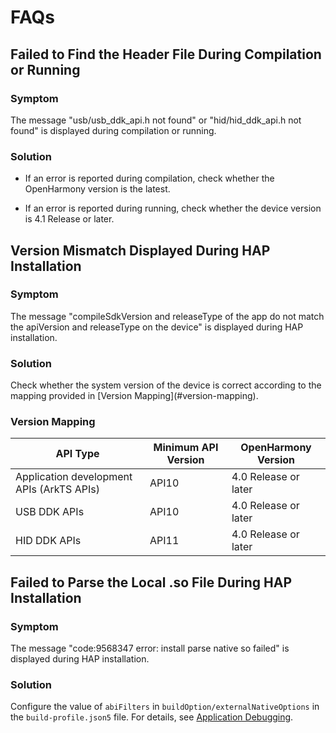 # FAQs

## Failed to Find the Header File During Compilation or Running

### Symptom

The message "usb/usb_ddk_api.h not found" or "hid/hid_ddk_api.h not found" is displayed during compilation or running.

### Solution

- If an error is reported during compilation, check whether the OpenHarmony version is the latest.
<!--RP1-->
- If an error is reported during running, check whether the device version is 4.1 Release or later.<!--RP1End-->

## Version Mismatch Displayed During HAP Installation

### Symptom

The message "compileSdkVersion and releaseType of the app do not match the apiVersion and releaseType on the device" is displayed during HAP installation.

### Solution

<!--RP2-->Check whether the system version of the device is correct<!--RP2--> according to the mapping provided in [Version Mapping](#version-mapping).

### Version Mapping
<!--RP3-->
| API Type| Minimum API Version| OpenHarmony Version|
| ------------ | ------------ | ------------ |
| Application development APIs (ArkTS APIs)| API10 | 4.0 Release or later|
| USB DDK APIs| API10 | 4.0 Release or later|
| HID DDK APIs| API11 | 4.0 Release or later|
<!--RP3End-->

## Failed to Parse the Local .so File During HAP Installation

### Symptom

The message "code:9568347 error: install parse native so failed" is displayed during HAP installation.

### Solution

Configure the value of `abiFilters` in `buildOption/externalNativeOptions` in the `build-profile.json5` file. For details, see [Application Debugging](https://developer.huawei.com/consumer/en/doc/harmonyos-faqs-V5/faqs-app-debugging-14-V5).
